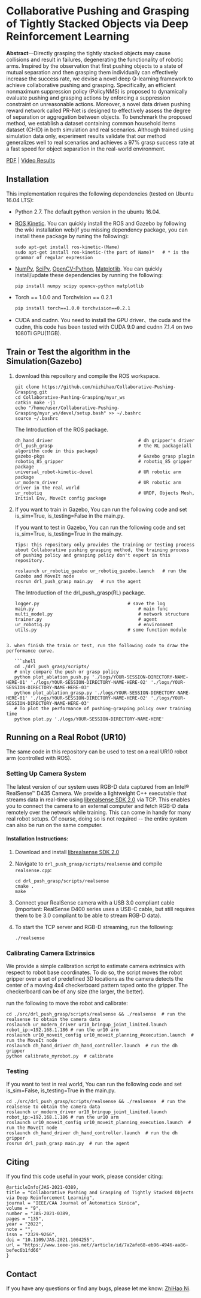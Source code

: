 # Collaborative Pushing and Grasping of Tightly Stacked Objects via Deep Reinforcement Learning

**Abstract**—Directly grasping the tightly stacked objects may cause collisions and result in failures, degenerating the functionality of robotic arms. Inspired by the observation that first pushing objects to a state of mutual separation and then grasping them individually can effectively increase the success rate, we devise a novel deep Q-learning framework to achieve collaborative pushing and grasping. Specifically, an efficient nonmaximum suppression policy (PolicyNMS) is proposed to dynamically evaluate pushing and grasping actions by enforcing a suppression constraint on unreasonable actions. Moreover, a novel data driven pushing reward network called PR-Net is designed to effectively assess the degree of separation or aggregation between objects. To benchmark the proposed method, we establish a dataset containing common household items dataset (CHID) in both simulation and real scenarios. Although trained using simulation data only, experiment results validate that our method generalizes well to real scenarios and achieves a 97% grasp success rate at a fast speed for object separation in the real-world environment.

[PDF](https://www.ieee-jas.net/en/article/doi/10.1109/JAS.2021.1004255) | [Video Results](https://github.com/nizhihao/Collaborative-Pushing-Grasping/tree/master/video)

## Installation

This implementation requires the following dependencies (tested on Ubuntu 16.04 LTS):

- Python 2.7. The default python version in the ubuntu 16.04.

- [ROS Kinetic](http://wiki.ros.org/Installation/Ubuntu). You can quickly install the ROS and Gazebo by following the wiki installation web(if you missing dependency package, you can install these package by runing the following):

  ```shell
  sudo apt-get install ros-kinetic-(Name)
  sudo apt-get install ros-kinetic-(the part of Name)*   # * is the grammar of regular expression
  ```

- [NumPy](http://www.numpy.org/), [SciPy](https://www.scipy.org/scipylib/index.html), [OpenCV-Python](https://docs.opencv.org/3.0-beta/doc/py_tutorials/py_tutorials.html), [Matplotlib](https://matplotlib.org/). You can quickly install/update these dependencies by running the following:

  ```shell
  pip install numpy scipy opencv-python matplotlib
  ```

- Torch == 1.0.0 and Torchvision == 0.2.1

  ```shell
  pip install torch==1.0.0 torchvision==0.2.1
  ```

- CUDA and cudnn. You need to install the GPU driver、the cuda and the cudnn, this code has been tested with CUDA 9.0 and cudnn 7.1.4 on two 1080Ti GPU(11GB).

## Train or Test the algorithm in the Simulation(Gazebo)

1. download this repository and compile the ROS workspace.

   ```shell
   git clone https://github.com/nizhihao/Collaborative-Pushing-Grasping.git
   cd Collaborative-Pushing-Grasping/myur_ws
   catkin_make -j1
   echo "/home/user/Collaborative-Pushing-Grasping/myur_ws/devel/setup.bash" >> ~/.bashrc
   source ~/.bashrc
   ```

   The Introduction of the ROS package.

   ```shell
   dh_hand_driver   							 # dh gripper's driver
   drl_push_grasp   							 # the RL package(all algorithm code in this package)
   gazebo-pkgs      						  	 # Gazebo grasp plugin
   robotiq_85_gripper   						 # robotiq_85 gripper package
   universal_robot-kinetic-devel  				 # UR robotic arm package
   ur_modern_driver               			     # UR robotic arm driver in the real world 
   ur_robotiq                     				 # URDF, Objects Mesh, Initial Env, MoveIt config package
   ```

2. If you want to train in Gazebo,  You can run the following code and set is_sim=True, is_testing=False in the main.py. 

   If you want to test in Gazebo,  You can run the following code and set is_sim=True, is_testing=True in the main.py. 

   ```
   Tips: this repository only provides the training or testing process about Collaborative pushing grasping method, the training process of pushing policy and grasping policy don't export in this repository.
   ```

   ```shell
   roslaunch ur_robotiq_gazebo ur_robotiq_gazebo.launch   # run the Gazebo and MoveIt node
   rosrun drl_push_grasp main.py   # run the agent
   ```

   The Introduction of the drl_push_grasp(RL) package.

   ```shell
   logger.py   							     # save the log
   main.py   									 # main func
   multi_model.py     						 	 # network structure
   trainer.py   								 # agent 
   ur_robotiq.py  								 # environment
   utils.py			                 	     # some function module
   ```

```
   
3. when finish the train or test, run the following code to draw the performance curve.

   ```shell
   cd ./drl_push_grasp/scripts/
   # only compare the push or grasp policy
   python plot_ablation_push.py './logs/YOUR-SESSION-DIRECTORY-NAME-HERE-01' './logs/YOUR-SESSION-DIRECTORY-NAME-HERE-02' './logs/YOUR-SESSION-DIRECTORY-NAME-HERE-03'
   python plot_ablation_grasp.py './logs/YOUR-SESSION-DIRECTORY-NAME-HERE-01' './logs/YOUR-SESSION-DIRECTORY-NAME-HERE-02' './logs/YOUR-SESSION-DIRECTORY-NAME-HERE-03'
   # To plot the performance of pushing-grasping policy over training time
   python plot.py './logs/YOUR-SESSION-DIRECTORY-NAME-HERE'
```

## Running on a Real Robot (UR10)

The same code in this repository can be used to test on a real UR10 robot arm (controlled with ROS). 

### Setting Up Camera System

The latest version of our system uses RGB-D data captured from an Intel® RealSense™ D435 Camera. We provide a lightweight C++ executable that streams data in real-time using [librealsense SDK 2.0](https://github.com/IntelRealSense/librealsense) via TCP. This enables you to connect the camera to an external computer and fetch RGB-D data remotely over the network while training. This can come in handy for many real robot setups. Of course, doing so is not required -- the entire system can also be run on the same computer.

#### Installation Instructions:

1. Download and install [librealsense SDK 2.0](https://github.com/IntelRealSense/librealsense)

1. Navigate to `drl_push_grasp/scripts/realsense` and compile `realsense.cpp`:

   ```shell
   cd drl_push_grasp/scripts/realsense
   cmake .
   make
   ```

1. Connect your RealSense camera with a USB 3.0 compliant cable (important: RealSense D400 series uses a USB-C cable, but still requires them to be 3.0 compliant to be able to stream RGB-D data).

1. To start the TCP server and RGB-D streaming, run the following:

   ```shell
   ./realsense
   ```

### Calibrating Camera Extrinsics

We provide a simple calibration script to estimate camera extrinsics with respect to robot base coordinates. To do so, the script moves the robot gripper over a set of predefined 3D locations as the camera detects the center of a moving 4x4 checkerboard pattern taped onto the gripper. The checkerboard can be of any size (the larger, the better).

run the following to move the robot and calibrate:

```shell
cd ./src/drl_push_grasp/scripts/realsense && ./realsense  # run the realsense to obtain the camera data
roslaunch ur_modern_driver ur10_bringup_joint_limited.launch robot_ip:=192.168.1.186 # run the ur10 arm
roslaunch ur10_moveit_config ur10_moveit_planning_#execution.launch  # run the MoveIt node
roslaunch dh_hand_driver dh_hand_controller.launch  # run the dh gripper
python calibrate_myrobot.py  # calibrate
```

### Testing

If you want to test in real world,  You can run the following code and set is_sim=False, is_testing=True in the main.py. 

```shell
cd ./src/drl_push_grasp/scripts/realsense && ./realsense  # run the realsense to obtain the camera data
roslaunch ur_modern_driver ur10_bringup_joint_limited.launch robot_ip:=192.168.1.186 # run the ur10 arm
roslaunch ur10_moveit_config ur10_moveit_planning_execution.launch  # run the MoveIt node
roslaunch dh_hand_driver dh_hand_controller.launch  # run the dh gripper
rosrun drl_push_grasp main.py  # run the agent
```

## Citing

If you find this code useful in your work, please consider citing:

```shell
@articleInfo{JAS-2021-0389,
title = "Collaborative Pushing and Grasping of Tightly Stacked Objects via Deep Reinforcement Learning",
journal = "IEEE/CAA Journal of Automatica Sinica",
volume = "9",
number = "JAS-2021-0389,
pages = "135",
year = "2022",
note = "",
issn = "2329-9266",
doi = "10.1109/JAS.2021.1004255",
url = "https://www.ieee-jas.net//article/id/7a2afe68-eb96-4946-aa86-befec6b1fd66"
}
```

## Contact

If you have any questions or find any bugs, please let me know: [ZhiHao Ni](nzh@hdu.edu.cn).

